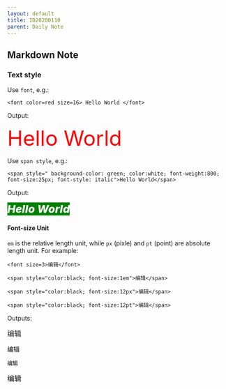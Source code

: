 ```yaml
---
layout: default
title: ID20200110
parent: Daily Note
---
```


## Markdown Note

### Text style

Use ```font```, e.g.:

```
<font color=red size=16> Hello World </font>
```

Output:

<font color=red size=16> Hello World </font>

Use ```span style```, e.g.:

``` 
<span style=" background-color: green; color:white; font-weight:800; font-size:25px; font-style: italic">Hello World</span>
```

Output:

<span style=" background-color: green; color:white; font-weight:800; font-size:25px; font-style: italic">Hello World</span>

#### Font-size Unit

```em``` is the relative length unit, while ```px``` (pixle) and ```pt``` (point) are absolute length unit. For example:

```
<font size=3>编辑</font>

<span style="color:black; font-size:1em">编辑</span>

<span style="color:black; font-size:12px">编辑</span>

<span style="color:black; font-size:12pt">编辑</span>
```

Outputs:

<font size=3>编辑</font>

<span style="color:black; font-size:1em">编辑</span>

<span style="color:black; font-size:12px">编辑</span>

<span style="color:black; font-size:12pt">编辑</span>


